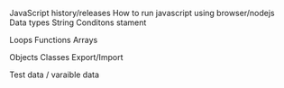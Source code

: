 JavaScript history/releases
How to  run javascript using browser/nodejs
Data types
String
Conditons stament

Loops
Functions
Arrays

Objects
Classes
Export/Import

Test data / varaible data

